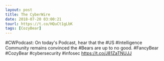 ```yaml
---
layout: post
title: The CyberWire
date: 2018-07-20 03:00:21
tourl: https://t.co/HQuCt1gLbK
tags: [CozyBear]
---
```

#CWPodcast: On today's Podcast, hear that the #US #Intelligence Community remains convinced the #Bears are up to no good. #FancyBear #CozyBear #cybersecurity #infosec https://t.co/J81ZaTNUJJ